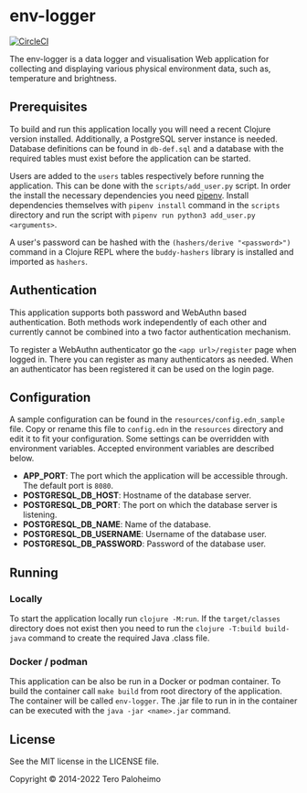 # env-logger

[![CircleCI](https://circleci.com/gh/terop/env-logger/tree/master.svg?style=svg)](https://circleci.com/gh/terop/env-logger/tree/master)

The env-logger is a data logger and visualisation Web application for collecting
and displaying various physical environment data, such as, temperature and brightness.

## Prerequisites

To build and run this application locally you will need a recent Clojure version
installed. Additionally, a PostgreSQL server instance
is needed. Database definitions can be found in `db-def.sql` and
a database with the required tables must exist before the application
can be started.

Users are added to the `users` tables respectively before running the application.
This can be done with the `scripts/add_user.py` script. In order the install the
necessary dependencies you need [pipenv](https://github.com/pypa/pipenv).
Install dependencies themselves with `pipenv install` command in the `scripts`
directory and run the script with `pipenv run python3 add_user.py <arguments>`.

A user's password can be hashed with the `(hashers/derive "<password>")` command
in a Clojure REPL where the `buddy-hashers` library is installed and imported
as `hashers`.

## Authentication

This application supports both password and WebAuthn based authentication.
Both methods work independently of each other and currently cannot be combined
into a two factor authentication mechanism.

To register a WebAuthn authenticator go the `<app url>/register` page when
logged in. There you can register as many authenticators as needed. When an
authenticator has been registered it can be used on the login page.

## Configuration

A sample configuration can be found in the `resources/config.edn_sample` file.
Copy or rename this file to `config.edn` in the `resources` directory and edit
it to fit your configuration. Some settings can be overridden with environment
variables. Accepted environment variables are described below.

* __APP_PORT__: The port which the application will be accessible through.
The default port is `8080`.
* __POSTGRESQL_DB_HOST__: Hostname of the database server.
* __POSTGRESQL_DB_PORT__: The port on which the database server is listening.
* __POSTGRESQL_DB_NAME__: Name of the database.
* __POSTGRESQL_DB_USERNAME__: Username of the database user.
* __POSTGRESQL_DB_PASSWORD__: Password of the database user.

## Running
### Locally

To start the application locally run `clojure -M:run`. If the `target/classes`
directory does not exist then you need to run the `clojure -T:build build-java`
command to create the required Java .class file.

### Docker / podman

This application can be also be run in a Docker or podman container. To build the
container call `make build` from root directory of the application.
The container will be called `env-logger`. The .jar file to run in in the
container can be executed with the `java -jar <name>.jar` command.

## License

See the MIT license in the LICENSE file.

Copyright © 2014-2022 Tero Paloheimo
